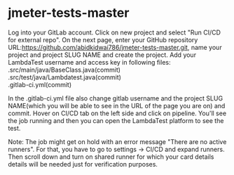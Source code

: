 # jmeter-tests-master
Log into your GitLab account.
Click on new project and select "Run CI/CD for external repo".
On the next page, enter your GitHub repository URL:https://github.com/abidkidwai786/jmeter-tests-master.git, name your project and project SLUG NAME and create the project.
Add your LambdaTest username and access key in following files:
      .src/main/java/BaseClass.java(commit)      
      .src/test/java/Lambdatest.java(commit)     
      .gitlab-ci.yml(commit)     

In the .gitlab-ci.yml file also change gitlab username and the project SLUG NAME(which you will be able to see in the URL of the page you are on) and commit.
Hover on CI/CD tab on the left side and click on pipeline. You'll see the job running and then you can open the LambdaTest platform to see the test.

Note: The job might get on hold with an error message "There are no active runners". For that, you have to go to settings -> CI/CD and expand runners. Then scroll down and turn on shared runner for which your card details details will be needed just for verification purposes.
